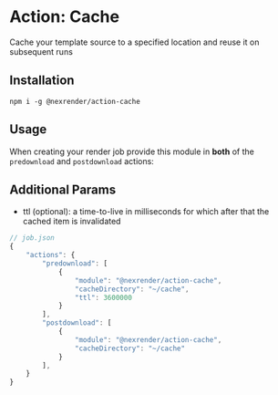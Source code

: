 # Action: Cache

Cache your template source to a specified location and reuse it on subsequent runs

## Installation

```
npm i -g @nexrender/action-cache
```

## Usage

When creating your render job provide this module in **both** of the `predownload` and `postdownload` actions:

## Additional Params
- ttl (optional): a time-to-live in milliseconds for which after that the cached item is invalidated

```js
// job.json
{
    "actions": {
        "predownload": [
            {
                "module": "@nexrender/action-cache",
                "cacheDirectory": "~/cache",
                "ttl": 3600000
            }
        ],
        "postdownload": [
            {
                "module": "@nexrender/action-cache",
                "cacheDirectory": "~/cache"
            }
        ],
    }
}
```
